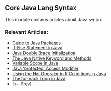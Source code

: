 ## Core Java Lang Syntax

This module contains articles about Java syntax

### Relevant Articles: 

- [Guide to Java Packages](https://www.baeldung.com/java-packages)
- [If-Else Statement in Java](https://www.baeldung.com/java-if-else)
- [Java Double Brace Initialization](https://www.baeldung.com/java-double-brace-initialization)
- [The Java Native Keyword and Methods](https://www.baeldung.com/java-native)
- [Variable Scope in Java](https://www.baeldung.com/java-variable-scope)
- [Java ‘protected’ Access Modifier](https://www.baeldung.com/java-protected-access-modifier)
- [Using the Not Operator in If Conditions in Java](https://www.baeldung.com/java-using-not-in-if-conditions)
- [The for-each Loop in Java](https://www.baeldung.com/java-for-each-loop)
- [[<-- Prev]](/core-java-modules/core-java-lang-syntax)
